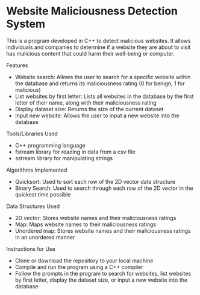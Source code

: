 <h1>Website Maliciousness Detection System</h1>

This is a program developed in C++ to detect malicious websites. It allows individuals and companies to determine if a website they are about to visit has malicious content that could harm their well-being or computer.

Features<br>
<ul>
<li>
Website search: Allows the user to search for a specific website within the database and returns its maliciousness rating (0 for benign, 1 for malicious)
</li>
<li>
List websites by first letter: Lists all websites in the database by the first letter of their name, along with their maliciousness rating
</li>
<li>
Display dataset size: Returns the size of the current dataset
</li>
<li>
Input new website: Allows the user to input a new website into the database
</li>
</ul>

Tools/Libraries Used <br>
<ul>
<li>
C++ programming language
</li>
<li>
fstream library for reading in data from a csv file
</li>
<li>
sstream library for manipulating strings
</li>
</ul>

Algorithms Implemented<br>
<ul>
<li>
Quicksort: Used to sort each row of the 2D vector data structure
</li>
<li>
Binary Search: Used to search through each row of the 2D vector in the quickest time possible
</li>
</ul>

Data Structures Used<br>
<ul>
<li>
2D vector: Stores website names and their maliciousness ratings
</li>
<li>
Map: Maps website names to their maliciousness ratings
</li>
<li>
Unordered map: Stores website names and their maliciousness ratings in an unordered manner
</li>
</ul>

Instructions for Use<br>
<ul>
<li>
Clone or download the repository to your local machine
</li>
<li>
Compile and run the program using a C++ compiler
</li>
<li>
Follow the prompts in the program to search for websites, list websites by first letter, display the dataset size, or input a new website into the database
</li>
</ul>
